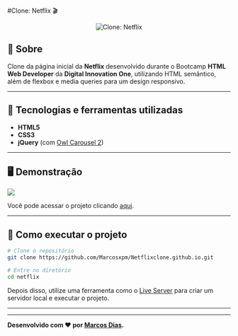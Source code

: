 #Clone: Netflix 🎬
<p align="center">
	<img src="https://i.imgur.com/NxZd0C5.png" alt="Clone: Netflix" title="Clone: Netflix">
</p>

## 📖 Sobre   
Clone da página inicial da **Netflix** desenvolvido durante o Bootcamp **HTML Web Developer** da **Digital Innovation One**, utilizando HTML semântico, além de flexbox e media queries para um design responsivo.

---

## 🚀 Tecnologias e ferramentas utilizadas
- **HTML5**
- **CSS3**
- **jQuery** (com [Owl Carousel 2](https://owlcarousel2.github.io/OwlCarousel2/))

---

## 🖥️ Demonstração

![](https://i.imgur.com/GMN1JAv.png)   

Você pode acessar o projeto clicando [aqui](https://marcosxpm.github.io/Netflixclone.github.io/).


---

## 🔧 Como executar o projeto

```bash
# Clone o repositório
git clone https://github.com/Marcosxpm/Netflixclone.github.io.git

# Entre no diretório
cd netflix
```
Depois disso, utilize uma ferramenta como o [Live Server](https://marketplace.visualstudio.com/items?itemName=ritwickdey.LiveServer) para criar um servidor local e executar o projeto.

---

---
**Desenvolvido com ❤️ por [Marcos Dias](https://github.com/Marcosxpm).**
